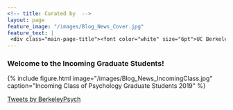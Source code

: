 ```yaml
---
<!-- title: Curated by  -->
layout: page
feature_image: "/images/Blog_News_Cover.jpg"
feature_text: |
 <div class="main-page-title"><font color="white" size="6pt">UC Berkeley Psychology: News and Views</font></div>
---
```


<h3>Welcome to the Incoming Graduate Students!</h3>

{% include figure.html image="/images/Blog_News_IncomingClass.jpg" caption="Incoming Class of Psychology Graduate Students 2019" %}

 <div class="jekyll-twitter-plugin"><a class="twitter-timeline" data-width="500" data-tweet-limit="5" href="https://twitter.com/BerkeleyPsych?ref_src=twsrc%5Etfw">Tweets by BerkeleyPsych</a>
    <script async="" src="https://platform.twitter.com/widgets.js" charset="utf-8"></script>
</div>




